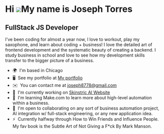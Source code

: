 Hi ![](https://user-images.githubusercontent.com/18350557/176309783-0785949b-9127-417c-8b55-ab5a4333674e.gif)My name is Joseph Torres
=====================================================================================================================================

FullStack JS Developer
----------------------

I've been coding for almost a year now, I love to workout, play my saxophone, and learn about coding + business! I love the detailed art of frontend development and the systematic beauty of creating a backend. I study business in school and love to see how my development skills transfer to the bigger picture of a business.

* 🌍  I'm based in Chicago
* 🖥️  See my portfolio at [My portfolio](http://Thismyportfolio)
* ✉️  You can contact me at [joseph8778@gmail.com](mailto:joseph8778@gmail.com)
* 🚀  I'm currently working on [Skinstric AI Website](http://https://skinstric-jt-rdpp.vercel.app/)
* 🧠  I'm learning Make.com to learn more about high-level automation within a business.
* 🤝  I'm open to collaborating on any sort of business automation project, AI integration w/ full-stack engineering, or any new application idea.
* ⚡  Currently halfway through How to Win Friends and Influence People. My fav book is the Subtle Art of Not Giving a F\*ck By Mark Manson.
